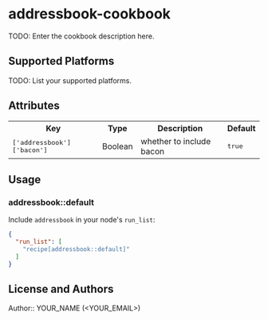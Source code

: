 # addressbook-cookbook

TODO: Enter the cookbook description here.

## Supported Platforms

TODO: List your supported platforms.

## Attributes

<table>
  <tr>
    <th>Key</th>
    <th>Type</th>
    <th>Description</th>
    <th>Default</th>
  </tr>
  <tr>
    <td><tt>['addressbook']['bacon']</tt></td>
    <td>Boolean</td>
    <td>whether to include bacon</td>
    <td><tt>true</tt></td>
  </tr>
</table>

## Usage

### addressbook::default

Include `addressbook` in your node's `run_list`:

```json
{
  "run_list": [
    "recipe[addressbook::default]"
  ]
}
```

## License and Authors

Author:: YOUR_NAME (<YOUR_EMAIL>)
